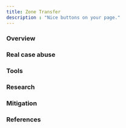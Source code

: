 ```yaml
---
title: Zone Transfer
description : "Nice buttons on your page."
---
```


### Overview <a id="chapter-1"></a>

### Real case abuse<a id="chapter-2"></a>

### Tools <a id="chapter-3"></a>

### Research <a id="chapter-4"></a>

### Mitigation <a id="chapter-5"></a>

### References <a id="chapter-6"></a>
